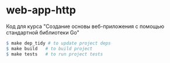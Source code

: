 # web-app-http
Код для курса "Создание основы веб-приложения с помощью стандартной библиотеки Go"

```Makefile
$ make dep_tidy # to update project deps
$ make build   # to build project
$ make tests   # to run project tests
```